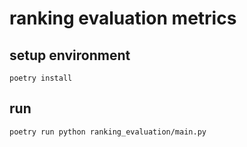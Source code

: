 # ranking evaluation metrics

## setup environment

```shell
poetry install
```

## run

```shell
poetry run python ranking_evaluation/main.py
```
